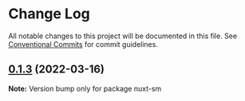 # Change Log

All notable changes to this project will be documented in this file.
See [Conventional Commits](https://conventionalcommits.org) for commit guidelines.

## [0.1.3](https://github.com/prismicio/sm-commons/compare/nuxt-sm@0.1.3-alpha.13...nuxt-sm@0.1.3) (2022-03-16)

**Note:** Version bump only for package nuxt-sm
